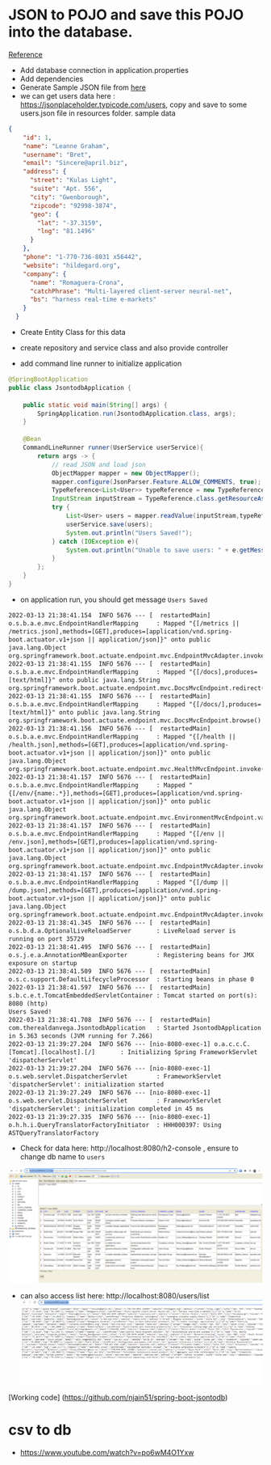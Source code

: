 

# JSON to POJO and save this POJO into the database.
[Reference](https://www.youtube.com/watch?v=rGdKmF2UzSc)



- Add database connection in application.properties
- Add dependencies
- Generate Sample JSON file from [here](https://jsonplaceholder.typicode.com/)
- we can get users data here :  https://jsonplaceholder.typicode.com/users, copy and save to some users.json file in resources folder.
  sample data
```json
{
    "id": 1,
    "name": "Leanne Graham",
    "username": "Bret",
    "email": "Sincere@april.biz",
    "address": {
      "street": "Kulas Light",
      "suite": "Apt. 556",
      "city": "Gwenborough",
      "zipcode": "92998-3874",
      "geo": {
        "lat": "-37.3159",
        "lng": "81.1496"
      }
    },
    "phone": "1-770-736-8031 x56442",
    "website": "hildegard.org",
    "company": {
      "name": "Romaguera-Crona",
      "catchPhrase": "Multi-layered client-server neural-net",
      "bs": "harness real-time e-markets"
    }
  }
```
- Create Entity Class for this data

- create repository and service class and also provide controller 
- add command line runner to initialize application
```java
@SpringBootApplication
public class JsontodbApplication {

	public static void main(String[] args) {
		SpringApplication.run(JsontodbApplication.class, args);
	}

	@Bean
	CommandLineRunner runner(UserService userService){
	    return args -> {
			// read JSON and load json
			ObjectMapper mapper = new ObjectMapper();
			mapper.configure(JsonParser.Feature.ALLOW_COMMENTS, true);
			TypeReference<List<User>> typeReference = new TypeReference<List<User>>(){};
			InputStream inputStream = TypeReference.class.getResourceAsStream("/json/users.json");
			try {
				List<User> users = mapper.readValue(inputStream,typeReference);
				userService.save(users);
				System.out.println("Users Saved!");
			} catch (IOException e){
				System.out.println("Unable to save users: " + e.getMessage());
			}
	    };
	}
}

```
- on application run, you should get message `Users Saved`
```text
2022-03-13 21:38:41.154  INFO 5676 --- [  restartedMain] o.s.b.a.e.mvc.EndpointHandlerMapping     : Mapped "{[/metrics || /metrics.json],methods=[GET],produces=[application/vnd.spring-boot.actuator.v1+json || application/json]}" onto public java.lang.Object org.springframework.boot.actuate.endpoint.mvc.EndpointMvcAdapter.invoke()
2022-03-13 21:38:41.155  INFO 5676 --- [  restartedMain] o.s.b.a.e.mvc.EndpointHandlerMapping     : Mapped "{[/docs],produces=[text/html]}" onto public java.lang.String org.springframework.boot.actuate.endpoint.mvc.DocsMvcEndpoint.redirect()
2022-03-13 21:38:41.155  INFO 5676 --- [  restartedMain] o.s.b.a.e.mvc.EndpointHandlerMapping     : Mapped "{[/docs/],produces=[text/html]}" onto public java.lang.String org.springframework.boot.actuate.endpoint.mvc.DocsMvcEndpoint.browse()
2022-03-13 21:38:41.156  INFO 5676 --- [  restartedMain] o.s.b.a.e.mvc.EndpointHandlerMapping     : Mapped "{[/health || /health.json],methods=[GET],produces=[application/vnd.spring-boot.actuator.v1+json || application/json]}" onto public java.lang.Object org.springframework.boot.actuate.endpoint.mvc.HealthMvcEndpoint.invoke(javax.servlet.http.HttpServletRequest,java.security.Principal)
2022-03-13 21:38:41.157  INFO 5676 --- [  restartedMain] o.s.b.a.e.mvc.EndpointHandlerMapping     : Mapped "{[/env/{name:.*}],methods=[GET],produces=[application/vnd.spring-boot.actuator.v1+json || application/json]}" onto public java.lang.Object org.springframework.boot.actuate.endpoint.mvc.EnvironmentMvcEndpoint.value(java.lang.String)
2022-03-13 21:38:41.157  INFO 5676 --- [  restartedMain] o.s.b.a.e.mvc.EndpointHandlerMapping     : Mapped "{[/env || /env.json],methods=[GET],produces=[application/vnd.spring-boot.actuator.v1+json || application/json]}" onto public java.lang.Object org.springframework.boot.actuate.endpoint.mvc.EndpointMvcAdapter.invoke()
2022-03-13 21:38:41.157  INFO 5676 --- [  restartedMain] o.s.b.a.e.mvc.EndpointHandlerMapping     : Mapped "{[/dump || /dump.json],methods=[GET],produces=[application/vnd.spring-boot.actuator.v1+json || application/json]}" onto public java.lang.Object org.springframework.boot.actuate.endpoint.mvc.EndpointMvcAdapter.invoke()
2022-03-13 21:38:41.345  INFO 5676 --- [  restartedMain] o.s.b.d.a.OptionalLiveReloadServer       : LiveReload server is running on port 35729
2022-03-13 21:38:41.495  INFO 5676 --- [  restartedMain] o.s.j.e.a.AnnotationMBeanExporter        : Registering beans for JMX exposure on startup
2022-03-13 21:38:41.509  INFO 5676 --- [  restartedMain] o.s.c.support.DefaultLifecycleProcessor  : Starting beans in phase 0
2022-03-13 21:38:41.597  INFO 5676 --- [  restartedMain] s.b.c.e.t.TomcatEmbeddedServletContainer : Tomcat started on port(s): 8080 (http)
Users Saved!
2022-03-13 21:38:41.708  INFO 5676 --- [  restartedMain] com.therealdanvega.JsontodbApplication   : Started JsontodbApplication in 5.363 seconds (JVM running for 7.266)
2022-03-13 21:39:27.204  INFO 5676 --- [nio-8080-exec-1] o.a.c.c.C.[Tomcat].[localhost].[/]       : Initializing Spring FrameworkServlet 'dispatcherServlet'
2022-03-13 21:39:27.204  INFO 5676 --- [nio-8080-exec-1] o.s.web.servlet.DispatcherServlet        : FrameworkServlet 'dispatcherServlet': initialization started
2022-03-13 21:39:27.249  INFO 5676 --- [nio-8080-exec-1] o.s.web.servlet.DispatcherServlet        : FrameworkServlet 'dispatcherServlet': initialization completed in 45 ms
2022-03-13 21:39:27.335  INFO 5676 --- [nio-8080-exec-1] o.h.h.i.QueryTranslatorFactoryInitiator  : HHH000397: Using ASTQueryTranslatorFactory
```
- Check for data here: http://localhost:8080/h2-console , ensure to change db name to `users`

![img_5.png](../images/8_3.0.1.png)

- can also access list here: http://localhost:8080/users/list
![img_5.png](../images/8_3.0.2.png)


[Working code] (https://github.com/njain51/spring-boot-jsontodb)


# csv to db
- https://www.youtube.com/watch?v=po6wM4O1Yxw